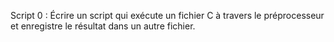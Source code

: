 Script 0 : Écrire un script qui exécute un fichier C à travers le préprocesseur et enregistre le résultat dans un autre fichier.
